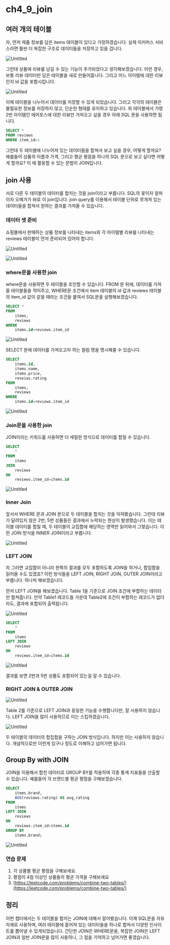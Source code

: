 # ch4_9_join

## 여러 개의 테이블

자, 먼저 제품 정보를 담은 items 테이블이 있다고 가정하겠습니다. 실제 이커머스 서비스라면 훨씬 더 복잡한 구조로 데이터들을 저장하고 있을 겁니다.

![Untitled](ch4_9_join%205bd67383cd334e0888c588dd6d813f51/Untitled.png)

그런데 상품에 리뷰를 남길 수 있는 기능이 추가되었다고 생각해보겠습니다. 이런 경우, 보통 리뷰 데이터만 담은 테이블을 새로 만들어줍니다. 그리고 어느 아이템에 대한 리뷰인지 id 값을 포함시킵니다.

![Untitled](ch4_9_join%205bd67383cd334e0888c588dd6d813f51/Untitled%201.png)

이제 테이블을 나누어서 데이터를 저장할 수 있게 되었습니다. 그리고 각각의 테이블은 불필요한 정보를 저장하지 않고, 단순한 형태를 유지하고 있습니다. 위 테이블에서 가령 2번 아이템인 에어포스에 대한 리뷰만 가져오고 싶을 경우 아래 SQL 문을 사용하면 됩니다.

```sql
SELECT *
FROM reviews
WHERE item_id=1
```

그런데 두 테이블에 나누어져 있는 데이터들을 합쳐서 보고 싶을 경우, 어떻게 할까요? 예를들어 상품의 이름과 가격, 그리고 평균 평점을 하나의 SQL 문으로 보고 싶다면 어떻게 할까요? 이 때 활용할 수 있는 문법이 JOIN입니다.

## join 사용

서로 다른 두 테이블의 데이터를 합치는 것을 join이라고 부릅니다. SQL의 꽃이자 알파이자 오메가가 바로 이 join입니다. join query를 이용해서 테이블 단위로 쪼개져 있는 데이터들을 합쳐서 원하는 결과를 가져올 수 있습니다.

### 데이터 셋 준비

쇼핑몰에서 판매하는 상품 정보를 나타내는 items와 각 아이템별 리뷰를 나타내는 reviews 테이블이 먼저 준비되어 있어야 합니다.

![Untitled](ch4_9_join%205bd67383cd334e0888c588dd6d813f51/Untitled%202.png)

![Untitled](ch4_9_join%205bd67383cd334e0888c588dd6d813f51/Untitled%203.png)

### where문을 사용한 join

where문을 사용하면 두 테이블을 조인할 수 있습니다. FROM 문 뒤에, 데이터를 가져올 테이블들을 적어주고, WHERE문 조건에서 item 테이블의 id 값과 reviews 테이블의 item_id 값이 같을 때라는 조건을 붙여서 SQL문을 실행해보겠습니다.

```sql
SELECT *
FROM
	items,
	reviews
WHERE
	items.id=reviews.item_id
```

![Untitled](ch4_9_join%205bd67383cd334e0888c588dd6d813f51/Untitled%204.png)

SELECT 문에 데이터를 가져오고자 하는 컬럼 명을 명시해줄 수 있습니다.

```sql
SELECT
	items.id,
	items.name,
	items.price,
	reveiws.rating
FROM
	items,
	reviews
WHERE
	items.id=reviews.item_id
```

![Untitled](ch4_9_join%205bd67383cd334e0888c588dd6d813f51/Untitled%205.png)

### Join문을 사용한 join

JOIN이라는 키워드를 사용하면 더 세밀한 방식으로 데이터를 합칠 수 있습니다. 

```sql
SELECT
	*
FROM
	items
JOIN 
	reviews 
ON
	reviews.item_id=items.id
```

![Untitled](ch4_9_join%205bd67383cd334e0888c588dd6d813f51/Untitled%206.png)

### Inner Join

앞서서 WHERE 문과 JOIN 문으로 두 테이블을 합치는 것을 익혀봤습니다. 그런데 리뷰가 달려있지 않은 2번, 5번 상품들은 결과에서 누락되는 현상이 발생했습니다. 이는 테이블 데이터를 합칠 때, 두 테이블의 교집합에 해당하는 영역만 읽어와서 그렇습니다. 이런 JOIN 방식을 INNER JOIN이라고 부릅니다.

![Untitled](ch4_9_join%205bd67383cd334e0888c588dd6d813f51/Untitled%207.png)

### LEFT JOIN

자 그러면 교집합이 아니라 한쪽의 결과를 모두 포함하도록 JOIN을 하거나, 합집합을 읽어올 수도 있겠죠? 이런 방식들을 LEFT JOIN, RIGHT JOIN, OUTER JOIN이라고 부릅니다. 하나씩 해보겠습니다.

먼저 LEFT JOIN을 해보겠습니다. Table 1을 기준으로 JOIN 조건에 부합하는 데이터만 합쳐줍니다. 만약 Table1 레코드들 가운데 Table2에 조건이 부합하는 레코드가 없더라도, 결과에 포함되어 출력됩니다.

![Untitled](ch4_9_join%205bd67383cd334e0888c588dd6d813f51/Untitled%208.png)

```sql
SELECT
	*
FROM
	items
LEFT JOIN 
	reviews 
ON
	reviews.item_id=items.id
```

![Untitled](ch4_9_join%205bd67383cd334e0888c588dd6d813f51/Untitled%209.png)

결과를 보면 2번과 5번 상품도 포함되어 있는걸 알 수 있습니다. 

### RIGHT JOIN & OUTER JOIN

![Untitled](ch4_9_join%205bd67383cd334e0888c588dd6d813f51/Untitled%2010.png)

Table 2를 기준으로 LEFT JOIN과 동일한 기능을 수행합니다만, 잘 사용하지 않습니다. LEFT JOIN을 많이 사용하므로 이는 스킵하겠습니다.

![Untitled](ch4_9_join%205bd67383cd334e0888c588dd6d813f51/Untitled%2011.png)

두 테이블의 데이터의 합집합을 구하는 JOIN 방식입니다. 하지만 이는 사용하지 않습니다. 개념적으로만 이런게 있구나 정도로 이해하고 넘어가면 됩니다.

## Group By with JOIN

JOIN을 이용해서 합친 데이터로 GROUP BY를 적용하여 각종 통계 지표들을 산출할 수 있습니다. 예를들어 각 브랜드별 평균 평점을 구해보겠습니다.

```sql
SELECT
	items.brand,
    AVG(reviews.rating) AS avg_rating
FROM
	items
LEFT JOIN 
	reviews 
ON
	reviews.item_id=items.id
GROUP BY
	items.brand;
```

![Untitled](ch4_9_join%205bd67383cd334e0888c588dd6d813f51/Untitled%2012.png)

### 연습 문제

1. 각 상품별 평균 평점을 구해보세요.
2. 평점이 4점 이상인 상품들의 평균 가격을 구해보세요
3. [https://leetcode.com/problems/combine-two-tables/](https://leetcode.com/problems/combine-two-tables/)

## 정리

이번 챕터에서는 두 테이블을 합치는 JOIN에 대해서 알아봤습니다. 이제 SQL문을 자유자재로 사용하며, 여러 테이블에 흩어져 있는 데이터들을 하나로 합쳐서 다양한 인사이트를 뽑아낼 수 있게되었습니다. 간단한 JOIN은 WHERE문을, 복잡한 JOIN은 LEFT JOIN과 일반 JOIN문을 많이 사용하니, 그 점을 기억하고 넘어가면 좋겠습니다.